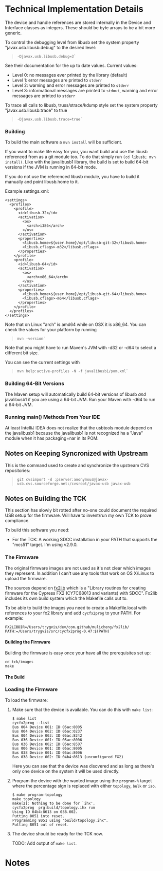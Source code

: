 Technical Implementation Details
================================

The device and handle references are stored internally in the Device
and Interface classes as integers. These should be byte arrays to
be a bit more generic.

To control the debugging level from libusb set the system property
"javax.usb.libusb.debug" to the desired level:

>     -Djavax.usb.libusb.debug=3`

See their documentation for the up to date values. Current values:

  * Level 0: no messages ever printed by the library (default)
  * Level 1: error messages are printed to `stderr`
  * Level 2: warning and error messages are printed to `stderr`
  * Level 3: informational messages are printed to `stdout`, warning
    and error messages are printed to `stderr`

To trace all calls to libusb, truss/strace/kdump style set the
system property "javax.usb.libusb.trace" to true

>     -Djavax.usb.libusb.trace=true`

### Building

To build the main software a `mvn install` will be sufficient.

If you want to make life easy for you, you want build and use the libusb
referenced from as a git module too. To do that simply run
`(cd libusb; mvn install)`. Like with the javalibusb1 library, the build is
set to build 64-bit versions if the JVM is running in 64-bit mode.

If you do not use the referenced libusb module, you have to build it manually and
point libusb.home to it.

Example settings.xml:

    <settings>
      <profiles>
        <profile>
          <id>libusb-32</id>
          <activation>
            <os>
              <arch>i386</arch>
            </os>
          </activation>
          <properties>
            <libusb.home>${user.home}/opt/libusb-git-32</libusb.home>
            <libusb.cflags>-m32</libusb.cflags>
          </properties>
        </profile>
        <profile>
          <id>libusb-64</id>
          <activation>
            <os>
              <arch>x86_64</arch>
            </os>
          </activation>
          <properties>
            <libusb.home>${user.home}/opt/libusb-git-64</libusb.home>
            <libusb.cflags>-m64</libusb.cflags>
          </properties>
        </profile>
      </profiles>
    </settings>

Note that on Linux "arch" is amd64 while on OSX it is x86_64.
You can check the values for your platform by running

>     mvn -version`

Note that you might have to run Maven's JVM with -d32 or -d64 to select a different bit size.

You can see the current settings with

>     mvn help:active-profiles -N -f javalibusb1/pom.xml`

### Building 64-Bit Versions

The Maven setup will automatically build 64-bit versions of libusb *and*
javalibusb1 if you are using a 64-bit JVM. Run your Maven with -d64 to run a
64-bit JVM.

### Running main() Methods From Your IDE

At least IntelliJ IDEA does not realize that the usbtools module depend on the
javalibusb1 because the javalibusb1 is not recognized ha a "Java" module when
it has packaging=nar in its POM.

Notes on Keeping Syncronized with Upstream
------------------------------------------

This is the command used to create and synchronize the upstream CVS repositories:

>     git cvsimport -d :pserver:anonymous@javax-usb.cvs.sourceforge.net:/cvsroot/javax-usb javax-usb

Notes on Building the TCK
-------------------------

This section has slowly bit rotted after no-one could document the required USB setup
for the firmware. Will have to invent/run my own TCK to prove compliance.

To build this software you need:

  * For the TCK: A working SDCC installation in your PATH that supports
    the "mcs51" target. I'm using v2.9.0.

### The Firmware

The original firmware images are not used as it's not clear which
images they represent. In addition I can't use any tools that work
on OS X/Linux to upload the firmware.

The sources depend on [fx2lib] which is a "Library routines for
creating firmware for the Cypress FX2 (CY7C68013 and variants) with
SDCC". Fx2lib includes its own build system which the Makefile calls out to.

To be able to build the images you need to create a Makefile.local
with references to your fx2 library and add `cycfx2prog` to your
PATH. For example:

    FX2LIBDIR=/Users/trygvis/dev/com.github/mulicheng/fx2lib/
    PATH:=/Users/trygvis/src/cycfx2prog-0.47:$(PATH)

#### Building the Firmware

Building the firmware is easy once your have all the prerequisites set up:

    cd tck/images
    make

#### The Build 

### Loading the Firmware

To load the firmware:

 1. Make sure that the device is available. You can do this with `make list`:

        $ make list
        cycfx2prog --list
        Bus 004 Device 001: ID 05ac:8005
        Bus 004 Device 002: ID 05ac:0237
        Bus 004 Device 003: ID 05ac:8242
        Bus 036 Device 001: ID 05ac:8006
        Bus 036 Device 002: ID 05ac:8507
        Bus 006 Device 001: ID 05ac:8005
        Bus 038 Device 001: ID 05ac:8006
        Bus 038 Device 002: ID 04b4:8613 (unconfigured FX2)

    Here you can see that the device was disovered and as long as
    there's only one device on the system it will be used directly.

 1. Program the device with the wanted image using the `program-%`
    target where the percentage sign is replaced with either
    `topology`, `bulk` or `iso`.

        $ make program-topology
        make topology
        make[2]: Nothing to be done for `ihx'.
        cycfx2prog  prg:build/topology.ihx run
        Using ID 04b4:8613 on 038.002.
        Putting 8051 into reset.
        Programming 8051 using "build/topology.ihx".
        Putting 8051 out of reset.

 1. The device should be ready for the TCK now.

    TODO: Add output of `make list`.

Notes
=====

[fx2lib]: http://github.com/mulicheng/fx2lib "fx2lib"
